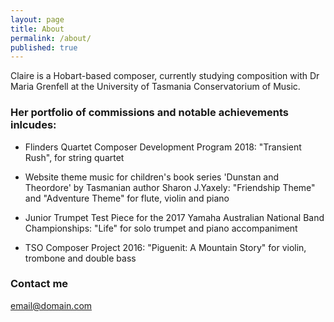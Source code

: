 ```yaml
---
layout: page
title: About
permalink: /about/
published: true
---
```


Claire is a Hobart-based composer, currently studying composition with Dr Maria Grenfell at the University of Tasmania Conservatorium of Music.

### Her portfolio of commissions and notable achievements inlcudes:

- Flinders Quartet Composer Development Program 2018: "Transient Rush", for string quartet

- Website theme music for  children's book series 'Dunstan and Theordore' by Tasmanian author Sharon J.Yaxely: "Friendship Theme" and "Adventure Theme" for flute, violin and piano

- Junior Trumpet Test Piece for the 2017 Yamaha Australian National Band Championships: "Life" for solo trumpet and piano accompaniment

- TSO Composer Project 2016: "Piguenit: A Mountain Story" for violin, trombone and double bass





### Contact me

[email@domain.com](mailto:email@domain.com)
